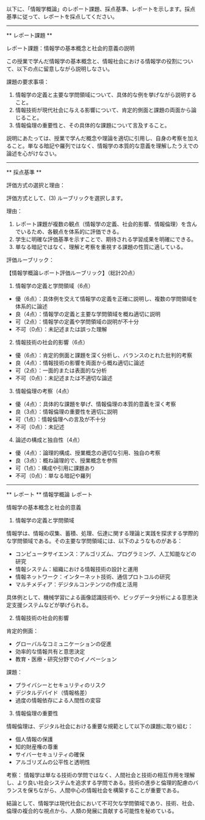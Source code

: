 以下に、「情報学概論」のレポート課題、採点基準、レポートを示します。採点基準に従って、レポートを採点してください。

---------------------------------------
** レポート課題 **

レポート課題：情報学の基本概念と社会的意義の説明

この授業で学んだ情報学の基本概念と、情報社会における情報学の役割について、以下の点に留意しながら説明しなさい。

課題の要求事項：
1. 情報学の定義と主要な学問領域について、具体的な例を挙げながら説明すること。
2. 情報技術が現代社会に与える影響について、肯定的側面と課題の両面から論じること。
3. 情報倫理の重要性と、その具体的な課題について言及すること。

説明にあたっては、授業で学んだ概念や理論を適切に引用し、自身の考察を加えること。単なる暗記や羅列ではなく、情報学の本質的な意義を理解したうえでの論述を心がけなさい。

---------------------------------------
** 採点基準 **

評価方式の選択と理由：

評価方式として、(3) ルーブリックを選択します。

理由：
1. レポート課題が複数の観点（情報学の定義、社会的影響、情報倫理）を含んでいるため、各観点を体系的に評価できる。
2. 学生に明確な評価基準を示すことで、期待される学習成果を明確にできる。
3. 単なる暗記ではなく、理解と考察を重視する課題の性質に適している。

評価ルーブリック：

【情報学概論レポート評価ルーブリック】（総計20点）

1. 情報学の定義と学問領域（6点）
- 優（6点）：具体例を交えて情報学の定義を正確に説明し、複数の学問領域を体系的に論述
- 良（4点）：情報学の定義と主要な学問領域を概ね適切に説明
- 可（2点）：情報学の定義や学問領域の説明が不十分
- 不可（0点）：未記述または誤った理解

2. 情報技術の社会的影響（6点）
- 優（6点）：肯定的側面と課題を深く分析し、バランスのとれた批判的考察
- 良（4点）：情報技術の影響を両面から概ね適切に論述
- 可（2点）：一面的または表面的な分析
- 不可（0点）：未記述または不適切な論述

3. 情報倫理の考察（4点）
- 優（4点）：具体的な課題を挙げ、情報倫理の本質的意義を深く考察
- 良（3点）：情報倫理の重要性を適切に説明
- 可（1点）：情報倫理への言及が不十分
- 不可（0点）：未記述

4. 論述の構成と独自性（4点）
- 優（4点）：論理的構成、授業概念の適切な引用、独自の考察
- 良（3点）：概ね論理的で、授業概念を参照
- 可（1点）：構成や引用に課題あり
- 不可（0点）：単なる暗記や羅列

---------------------------------------
** レポート **
情報学概論 レポート

情報学の基本概念と社会的意義

1. 情報学の定義と学問領域

情報学は、情報の収集、蓄積、処理、伝達に関する理論と実践を探求する学際的な学問領域である。その主要な学問領域には、以下のようなものがある：

- コンピュータサイエンス：アルゴリズム、プログラミング、人工知能などの研究
- 情報システム：組織における情報技術の設計と運用
- 情報ネットワーク：インターネット技術、通信プロトコルの研究
- マルチメディア：デジタルコンテンツの作成と活用

具体例として、機械学習による画像認識技術や、ビッグデータ分析による意思決定支援システムなどが挙げられる。

2. 情報技術の社会的影響

肯定的側面：
- グローバルなコミュニケーションの促進
- 効率的な情報共有と意思決定
- 教育・医療・研究分野でのイノベーション

課題：
- プライバシーとセキュリティのリスク
- デジタルデバイド（情報格差）
- 過度の情報依存による人間性の変容

3. 情報倫理の重要性

情報倫理は、デジタル社会における重要な規範として以下の課題に取り組む：

- 個人情報の保護
- 知的財産権の尊重
- サイバーセキュリティの確保
- アルゴリズムの公平性と透明性

考察：
情報学は単なる技術の学問ではなく、人間社会と技術の相互作用を理解し、より良い社会システムを追求する学問である。技術の進歩と倫理的配慮のバランスを保ちながら、人間中心の情報社会を構築することが重要である。

結論として、情報学は現代社会において不可欠な学問領域であり、技術、社会、倫理の複合的な視点から、人類の発展に貢献する可能性を秘めている。

